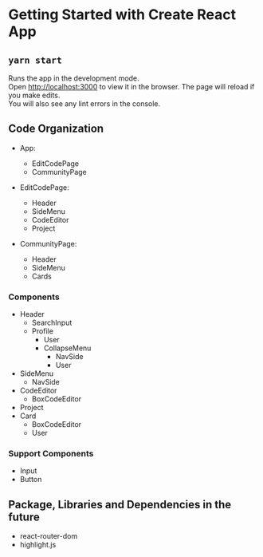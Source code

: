 # Getting Started with Create React App

## `yarn start`

Runs the app in the development mode.\
Open [http://localhost:3000](http://localhost:3000) to view it in the browser.
The page will reload if you make edits.\
You will also see any lint errors in the console.

## Code Organization

- App:

  - EditCodePage
  - CommunityPage

- EditCodePage:

  - Header
  - SideMenu
  - CodeEditor
  - Project

- CommunityPage:

  - Header
  - SideMenu
  - Cards

### Components

- Header
  - SearchInput
  - Profile
    - User
    - CollapseMenu
      - NavSide
      - User
- SideMenu
  - NavSide
- CodeEditor
  - BoxCodeEditor
- Project
- Card
  - BoxCodeEditor
  - User

### Support Components

- Input
- Button

## Package, Libraries and Dependencies in the future

- react-router-dom
- highlight.js
